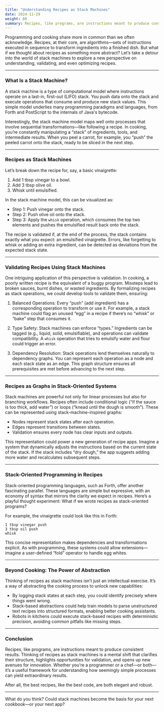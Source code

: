 ```yaml
---
title: "Understanding Recipes as Stack Machines"
date: 2024-11-29
weight: 80
summary: Recipes, like programs, are instructions meant to produce consistent results. Thinking of recipes as stack machines is a mental shift that clarifies their structure, highlights opportunities for validation, and opens up new avenues for innovation.
---
```


Programming and cooking share more in common than we often acknowledge. Recipes, at their core, are algorithms—sets of instructions executed in sequence to transform ingredients into a finished dish. But what if we thought about recipes as something more abstract? Let’s take a detour into the world of stack machines to explore a new perspective on understanding, validating, and even optimizing recipes.

---

### What Is a Stack Machine?

A stack machine is a type of computational model where instructions operate on a last-in, first-out (LIFO) stack. You push data onto the stack and execute operations that consume and produce new stack values. This simple model underlies many programming paradigms and languages, from Forth and PostScript to the internals of Java's bytecode.

Interestingly, the stack machine model maps well onto processes that involve sequential transformations—like following a recipe. In cooking, you’re constantly manipulating a “stack” of ingredients, tools, and intermediate results. When you peel a carrot, for example, you “push” the peeled carrot onto the stack, ready to be sliced in the next step.

---

### Recipes as Stack Machines

Let’s break down the recipe for, say, a basic vinaigrette:

1. Add 1 tbsp vinegar to a bowl.
2. Add 3 tbsp olive oil.
3. Whisk until emulsified.

In the stack machine model, this can be visualized as:

- Step 1: Push vinegar onto the stack.
- Step 2: Push olive oil onto the stack.
- Step 3: Apply the `whisk` operation, which consumes the top two elements and pushes the emulsified result back onto the stack.

The recipe is validated if, at the end of the process, the stack contains exactly what you expect: an emulsified vinaigrette. Errors, like forgetting to whisk or adding an extra ingredient, can be detected as deviations from the expected stack state.

---

### Validating Recipes Using Stack Machines

One intriguing application of this perspective is validation. In cooking, a poorly written recipe is the equivalent of a buggy program. Missteps lead to broken sauces, burnt dishes, or wasted ingredients. By formalizing recipes as stack operations, we could develop tools to validate them, ensuring:

1. Balanced Operations: Every “push” (add ingredient) has a corresponding operation to transform or use it. For example, a stack machine could flag an unused “egg” in a recipe if there’s no “whisk” or “bake” step that consumes it.

2. Type Safety: Stack machines can enforce “types.” Ingredients can be tagged (e.g., liquid, solid, emulsifiable), and operations can validate compatibility. A `whisk` operation that tries to emulsify water and flour could trigger an error.

3. Dependency Resolution: Stack operations lend themselves naturally to dependency graphs. You can represent each operation as a node and each stack state as an edge. This graph structure ensures all prerequisites are met before advancing to the next step.

---

### Recipes as Graphs in Stack-Oriented Systems

Stack machines are powerful not only for linear processes but also for branching workflows. Recipes often include conditional logic (“if the sauce is too thick, add water”) or loops (“knead until the dough is smooth”). These can be represented using stack-machine-inspired graphs:

- Nodes represent stack states after each operation.
- Edges represent transitions between states.
- Validation ensures every node has clear inputs and outputs.

This representation could power a new generation of recipe apps. Imagine a system that dynamically adjusts the instructions based on the current state of the stack. If the stack includes “dry dough,” the app suggests adding more water and recalculates subsequent steps.

---

### Stack-Oriented Programming in Recipes

Stack-oriented programming languages, such as Forth, offer another fascinating parallel. These languages are simple but expressive, with an economy of syntax that mirrors the clarity we expect in recipes. Here’s a playful thought experiment: What if we wrote recipes as stack-oriented programs?

For example, the vinaigrette could look like this in Forth:

```forth
1 tbsp vinegar push
3 tbsp oil push
whisk
```

This concise representation makes dependencies and transformations explicit. As with programming, these systems could allow extensions—imagine a user-defined “fold” operator to handle egg whites.

---

### Beyond Cooking: The Power of Abstraction

Thinking of recipes as stack machines isn’t just an intellectual exercise. It’s a way of abstracting the cooking process to unlock new capabilities:

- By logging stack states at each step, you could identify precisely where things went wrong.
- Stack-based abstractions could help train models to parse unstructured text recipes into structured formats, enabling better cooking assistants.
- Robots in kitchens could execute stack-based recipes with deterministic precision, avoiding common pitfalls like missing steps.

---

### Conclusion

Recipes, like programs, are instructions meant to produce consistent results. Thinking of recipes as stack machines is a mental shift that clarifies their structure, highlights opportunities for validation, and opens up new avenues for innovation. Whether you’re a programmer or a chef—or both—it’s a useful framework for understanding how seemingly simple processes can yield extraordinary results.

After all, the best recipes, like the best code, are both elegant and robust.

---

What do you think? Could stack machines become the basis for your next cookbook—or your next app?

